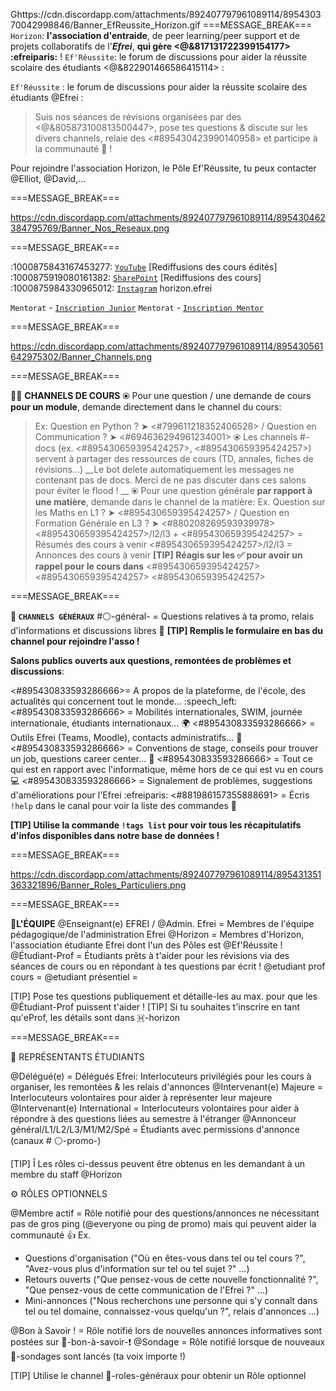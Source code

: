 
Ghttps://cdn.discordapp.com/attachments/892407797961089114/895430370042998846/Banner_EfReussite_Horizon.gif
===MESSAGE_BREAK===
`Horizon`: **l'association d'entraide**, de peer learning/peer support et de projets collaboratifs de l'***Efrei***, **qui gère <@&817131722399154177> :efreiparis:** ! `Ef'Réussite`: le forum de discussions pour aider la réussite scolaire des étudiants <@&822901466586415114> : 

`Ef'Réussite` : le forum de discussions pour aider la réussite scolaire des étudiants @Efrei :
> Suis nos séances de révisions organisées par des <@&805873100813500447>, pose tes questions & discute sur les divers channels, relaie des <#895430423990140958> et participe à la communauté :100: !

Pour rejoindre l'association Horizon, le Pôle Ef'Réussite, tu peux contacter @Elliot, @David,...

===MESSAGE_BREAK===

https://cdn.discordapp.com/attachments/892407797961089114/895430462384795769/Banner_Nos_Reseaux.png

===MESSAGE_BREAK===

:1000875843167453277: [`YouTube`](https://bit.ly/HorizonYouTube) [Rediffusions des cours édités]
:1000875919080161382: [`SharePoint`](https://bit.ly/EfRéussiteSP) [Rediffusions des cours] 
:1000875984330965012: [`Instagram`](https://bit.ly/HorizonInstagram) horizon.efrei

`Mentorat` - [`Inscription Junior`](https://bit.ly/HorizonJunior)
`Mentorat` - [`Inscription Mentor`](https://bit.ly/HorizonMentor)

===MESSAGE_BREAK===

https://cdn.discordapp.com/attachments/892407797961089114/895430561642975302/Banner_Channels.png

===MESSAGE_BREAK===

:teacher: __**CHANNELS DE COURS**__ 
⦿ Pour une question / une demande de cours __pour un module__, demande directement dans le channel du cours: 
> Ex: Question en Python ? ➤ <#799611218352406528> / Question en Communication ? ➤ <#694636294961234001> 
⦿ Les channels #<module>-docs (ex. <#895430659395424257>, <#895430659395424257>) servent à partager des ressources de cours (TD, annales, fiches de révisions...) 
> __Le bot delete automatiquement les messages ne contenant pas de docs. Merci de ne pas discuter dans ces salons pour éviter le flood ! __
⦿ Pour une question générale __par rapport à une matière__, demande dans le channel de la matière: 
> Ex. Question sur les Maths en L1 ? ➤ <#895430659395424257> / Question en Formation Générale en L3 ? ➤ <#880208269593939978>
<#895430659395424257>/l2/l3 + <#895430659395424257> = Résumés des cours à venir <#895430659395424257>/l2/l3 = Annonces des cours à venir 
**[TIP] Réagis sur les :white_check_mark: pour avoir un rappel pour le cours dans** <#895430659395424257> <#895430659395424257> <#895430659395424257>

===MESSAGE_BREAK===

__**:book: `CHANNELS GÉNÉRAUX`**__
#:white_circle:-général-<promo> = Questions relatives à ta promo, relais d'informations et discussions libres :speech_balloon: 
**[TIP] Remplis le formulaire en bas du channel pour rejoindre l'asso !** 

__Salons publics ouverts aux **questions, remontées de problèmes et discussions**__: 

<#895430833593286666>= A propos de la plateforme, de l'école, des actualités qui concernent tout le monde... :speech_left:
<#895430833593286666> = Mobilités internationales, SWIM, journée internationale, étudiants internationaux... :earth_africa:
<#895430833593286666> = Outils Efrei (Teams, Moodle), contacts administratifs... :school_satchel:
<#895430833593286666> = Conventions de stage, conseils pour trouver un job, questions career center... :briefcase:
<#895430833593286666> = Tout ce qui est en rapport avec l'informatique, même hors de ce qui est vu en cours :computer:
<#895430833593286666> = Signalement de problèmes, suggestions d'améliorations pour l'Efrei  :efreiparis:
<#881986157355888691> = Écris `!help` dans le canal pour voir la liste des commandes :robot:

**[TIP] Utilise la commande `!tags list` pour voir tous les récapitulatifs d'infos disponibles dans notre base de données !**

===MESSAGE_BREAK===

https://cdn.discordapp.com/attachments/892407797961089114/895431351363321896/Banner_Roles_Particuliers.png

===MESSAGE_BREAK===

:compass:__**L'ÉQUIPE**__ @Enseignant(e) EFREI / @Admin. Efrei = Membres de l'équipe pédagogique/de l'administration Efrei 
@Horizon = Membres d'Horizon, l'association étudiante Efrei dont l'un des Pôles est @Ef'Réussite ! 
@Étudiant-Prof = Étudiants prêts à t'aider pour les révisions via des séances de cours ou en répondant à tes questions par écrit ! 
@etudiant prof cours = 
@etudiant présentiel = 

[TIP] Pose tes questions publiquement et détaille-les au max. pour que les @Étudiant-Prof puissent t'aider ! 
[TIP] Si tu souhaites t'inscrire en tant qu'eProf, les détails sont dans 🇭-horizon 

===MESSAGE_BREAK===

🎩 REPRÉSENTANTS ÉTUDIANTS

@Délégué(e) = Délégués Efrei: Interlocuteurs privilégiés pour les cours à organiser, les remontées & les relais d'annonces
@Intervenant(e) Majeure = Interlocuteurs volontaires pour aider à représenter leur majeure
@Intervenant(e) International = Interlocuteurs volontaires pour aider à répondre à des questions liées au semestre à l'étranger
@Annonceur général/L1/L2/L3/M1/M2/Spé = Étudiants avec permissions d'annonce (canaux # ⚪-promo-<promo>)

[TIP] Î Les rôles ci-dessus peuvent être obtenus en les demandant à un membre du staff @Horizon
  
 
⚙️ RÔLES OPTIONNELS

@Membre actif = Rôle notifié pour des questions/annonces ne nécessitant pas de gros ping (@everyone ou ping de promo) mais qui peuvent aider la communauté 👍
Ex. 
- Questions d'organisation ("Où en êtes-vous dans tel ou tel cours ?", "Avez-vous plus d'information sur tel ou tel sujet ?" ...)
- Retours ouverts ("Que pensez-vous de cette nouvelle fonctionnalité ?", "Que pensez-vous de cette communication de l'Efrei ?" ...)
- Mini-annonces ("Nous recherchons une personne qui s'y connaît dans tel ou tel domaine, connaissez-vous quelqu'un ?", relais d'annonces ...)

@Bon à Savoir ! = Rôle notifié lors de nouvelles annonces informatives sont postées sur 📢-bon-à-savoir-❗
@Sondage = Rôle notifié lorsque de nouveaux 🤔-sondages sont lancés (ta voix importe !)

[TIP] Utilise le channel 🧢-roles-généraux pour obtenir un Rôle optionnel

